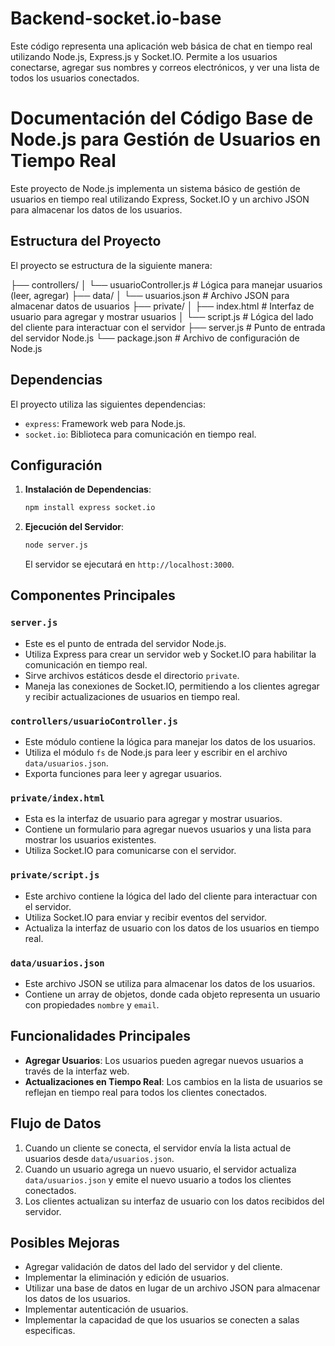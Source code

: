 # Backend-socket.io-base
Este código representa una aplicación web básica de chat en tiempo real utilizando Node.js, Express.js y Socket.IO. Permite a los usuarios conectarse, agregar sus nombres y correos electrónicos, y ver una lista de todos los usuarios conectados.

# Documentación del Código Base de Node.js para Gestión de Usuarios en Tiempo Real

Este proyecto de Node.js implementa un sistema básico de gestión de usuarios en tiempo real utilizando Express, Socket.IO y un archivo JSON para almacenar los datos de los usuarios.

## Estructura del Proyecto

El proyecto se estructura de la siguiente manera:

├── controllers/
│   └── usuarioController.js  # Lógica para manejar usuarios (leer, agregar)
├── data/
│   └── usuarios.json         # Archivo JSON para almacenar datos de usuarios
├── private/
│   ├── index.html            # Interfaz de usuario para agregar y mostrar usuarios
│   └── script.js             # Lógica del lado del cliente para interactuar con el servidor
├── server.js                 # Punto de entrada del servidor Node.js
└── package.json            # Archivo de configuración de Node.js


## Dependencias

El proyecto utiliza las siguientes dependencias:

* `express`: Framework web para Node.js.
* `socket.io`: Biblioteca para comunicación en tiempo real.

## Configuración

1.  **Instalación de Dependencias**:

    ```bash
    npm install express socket.io
    ```

2.  **Ejecución del Servidor**:

    ```bash
    node server.js
    ```

    El servidor se ejecutará en `http://localhost:3000`.

## Componentes Principales

### `server.js`

* Este es el punto de entrada del servidor Node.js.
* Utiliza Express para crear un servidor web y Socket.IO para habilitar la comunicación en tiempo real.
* Sirve archivos estáticos desde el directorio `private`.
* Maneja las conexiones de Socket.IO, permitiendo a los clientes agregar y recibir actualizaciones de usuarios en tiempo real.

### `controllers/usuarioController.js`

* Este módulo contiene la lógica para manejar los datos de los usuarios.
* Utiliza el módulo `fs` de Node.js para leer y escribir en el archivo `data/usuarios.json`.
* Exporta funciones para leer y agregar usuarios.

### `private/index.html`

* Esta es la interfaz de usuario para agregar y mostrar usuarios.
* Contiene un formulario para agregar nuevos usuarios y una lista para mostrar los usuarios existentes.
* Utiliza Socket.IO para comunicarse con el servidor.

### `private/script.js`

* Este archivo contiene la lógica del lado del cliente para interactuar con el servidor.
* Utiliza Socket.IO para enviar y recibir eventos del servidor.
* Actualiza la interfaz de usuario con los datos de los usuarios en tiempo real.

### `data/usuarios.json`

* Este archivo JSON se utiliza para almacenar los datos de los usuarios.
* Contiene un array de objetos, donde cada objeto representa un usuario con propiedades `nombre` y `email`.

## Funcionalidades Principales

* **Agregar Usuarios**: Los usuarios pueden agregar nuevos usuarios a través de la interfaz web.
* **Actualizaciones en Tiempo Real**: Los cambios en la lista de usuarios se reflejan en tiempo real para todos los clientes conectados.

## Flujo de Datos

1.  Cuando un cliente se conecta, el servidor envía la lista actual de usuarios desde `data/usuarios.json`.
2.  Cuando un usuario agrega un nuevo usuario, el servidor actualiza `data/usuarios.json` y emite el nuevo usuario a todos los clientes conectados.
3.  Los clientes actualizan su interfaz de usuario con los datos recibidos del servidor.

## Posibles Mejoras

* Agregar validación de datos del lado del servidor y del cliente.
* Implementar la eliminación y edición de usuarios.
* Utilizar una base de datos en lugar de un archivo JSON para almacenar los datos de los usuarios.
* Implementar autenticación de usuarios.
* Implementar la capacidad de que los usuarios se conecten a salas especificas.
